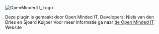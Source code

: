 <img src="https://openmindedit.nl/wp-content/uploads/2019/02/logo-openmindedit.png" alt="OpenMindedIT_Logo">

Deze plugin is gemaakt door Open Minded IT,
Developers: Niels van den Dries en Sjoerd Kuijper
Voor meer informatie ga naar <a href="https://www.openmindedit.nl/">de Open Minded IT</a> Website

